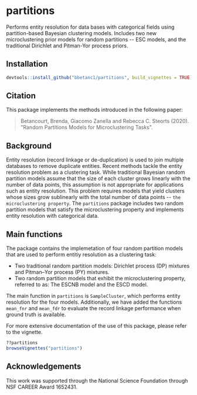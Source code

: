 # partitions
Performs entity resolution for data bases with categorical fields using partition-based Bayesian clustering models. Includes two new microclustering prior models for random partitions -- ESC models, and the traditional Dirichlet and Pitman-Yor process priors.

## Installation

```r
devtools::install_github("bbetanc1/partitions", build_vignettes = TRUE)
```

## Citation

This package implements the methods introduced in the following paper:

> Betancourt, Brenda, Giacomo Zanella and Rebecca C. Steorts (2020). "Random Partitions Models for Microclustering Tasks".

## Background

Entity resolution (record linkage or de-duplication) is used to join multiple databases to remove duplicate entities. Recent methods tackle the entity resolution problem as a clustering task. While traditional Bayesian random partition models assume that the size of each cluster grows linearly with the number of data points, this assumption is not appropriate for applications such as entity resolution. This problem requires models that yield clusters whose sizes grow sublinearly with the total number of data points -- `the microclustering property`. The `partitions` package includes two random partition models that satisfy the microclustering property and implements entity resolution with categorical data.

## Main functions

The package contains the implemetation of four random partition models that are used to perform entitiy resolution as a clustering task: 

* Two traditional random partition models: Dirichlet process (DP) mixtures and Pitman–Yor process (PY) mixtures. 
* Two random partition models that exhibit the microclustering property, referred to as: The ESCNB model and the ESCD model.

The main function in `partitions` is `SampleCluster`, which performs entity resolution for the four models. Additionally, we have added the functions `mean_fnr` and `mean_fdr` to evaluate the record linkage performance when ground truth is available.


For more extensive documentation of the use of this package, please refer to the vignette.

```r
??partitions
browseVignettes("partitions")
```

## Acknowledgements

This work was supported through the National Science Foundation through NSF CAREER Award 1652431.
